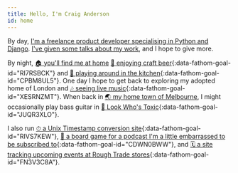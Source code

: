 ```yaml
---
title: Hello, I'm Craig Anderson
id: home
---
```


By day, [I'm a freelance product developer specialising in Python and Django](/work). [I've given some talks about my work](/talks), and I hope to give more.

By night, [🏠 you'll find me at home](/lockdown) [🍻 enjoying craft beer](https://untappd.com/user/craiganderson){:data-fathom-goal-id="RI7RSBCK"} and [🥦 playing around in the kitchen](https://www.pinterest.co.uk/craiga/things-i-cooked-that-were-great/){:data-fathom-goal-id="CPBM8UL5"}. One day I hope to get back to exploring my adopted home of London and [🎶 seeing live music](https://www.songkick.com/users/craigeanderson){:data-fathom-goal-id="XESRNZMT"}. When back in [🌏 my home town of Melbourne](/melbourne), I might occasionally play bass guitar in [🎸 Look Who's Toxic](http://lookwhostoxic.com){:data-fathom-goal-id="JUQR3XLO"}.

I also run [⏱ a Unix Timestamp conversion site](https://www.unixtimesta.mp){:data-fathom-goal-id="RIVS7KEW"}, [🎲 a board game for a podcast I'm a little embarrassed to be subscribed to](http://gagh.biz/game){:data-fathom-goal-id="CDWN0BWW"}, and [🗓 a site tracking upcoming events at Rough Trade stores](https://rough-trade-calendars.craiga.id.au){:data-fathom-goal-id="FN3V3C8A"}.

